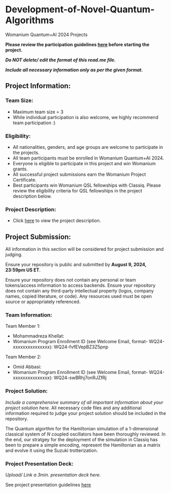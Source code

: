 # Development-of-Novel-Quantum-Algorithms
Womanium Quantum+AI 2024 Projects

**Please review the participation guidelines [here](https://github.com/womanium-quantum/Quantum-AI-2024) before starting the project.**

_**Do NOT delete/ edit the format of this read.me file.**_

_**Include all necessary information only as per the given format.**_

## Project Information:

### Team Size:
  - Maximum team size = 3
  - While individual participation is also welcome, we highly recommend team participation :)

### Eligibility:
  - All nationalities, genders, and age groups are welcome to participate in the projects.
  - All team participants must be enrolled in Womanium Quantum+AI 2024.
  - Everyone is eligible to participate in this project and win Womanium grants.
  - All successful project submissions earn the Womanium Project Certificate.
  - Best participants win Womanium QSL fellowships with Classiq. Please review the eligibility criteria for QSL fellowships in the project description below.

### Project Description:
  - Click [here](https://drive.google.com/file/d/1PGNUShboB4ik_JHZGcIPTh3KYi-aajzp/view?usp=sharing) to view the project description.

## Project Submission:
All information in this section will be considered for project submission and judging.

Ensure your repository is public and submitted by **August 9, 2024, 23:59pm US ET**.

Ensure your repository does not contain any personal or team tokens/access information to access backends. Ensure your repository does not contain any third-party intellectual property (logos, company names, copied literature, or code). Any resources used must be open source or appropriately referenced.

### Team Information:
Team Member 1:
 - Mohammadreza Khellat: 
 - Womanium Program Enrollment ID (see Welcome Email, format- WQ24-xxxxxxxxxxxxxxx): WQ24-fvfEVepBZ3Z5pnp


Team Member 2:
 - Omid Abbasi: 
 - Womanium Program Enrollment ID (see Welcome Email, format- WQ24-xxxxxxxxxxxxxxx): WQ24-swBRhj7onRJZfRj



### Project Solution:
_Include a comprehensive summary of all important information about your project solution here._
All necessary code files and any additional information required to judge your project solution should be included in the repository.

The Quantum algorthm for the Hamiltonian simulation of a 1-dimensional classical system of $N$ coupled oscillators have been thoroughly reviewed.
In the end, our stratgey for the deployment of the simulation in Classiq has been to prepare a simple encoding, represent the Hamiltonian as 
a matrix and evolve it using the Suzuki trotterization.

### Project Presentation Deck:
_Upload/ Link a 3min. presentation deck here._

See project presentation guidelines [here](https://docs.google.com/document/d/13nWF8AxFAfFYTWEYPT3BpPdYkqtxxSAjmuXj_zcMh-E/edit?usp=sharing)

